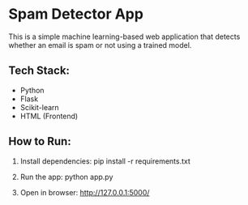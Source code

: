 # Spam Detector App

This is a simple machine learning-based web application that detects whether an email is spam or not using a trained model.

## Tech Stack:
- Python
- Flask
- Scikit-learn
- HTML (Frontend)

## How to Run:
1. Install dependencies:
pip install -r requirements.txt

2. Run the app:
python app.py


3. Open in browser:
http://127.0.0.1:5000/

